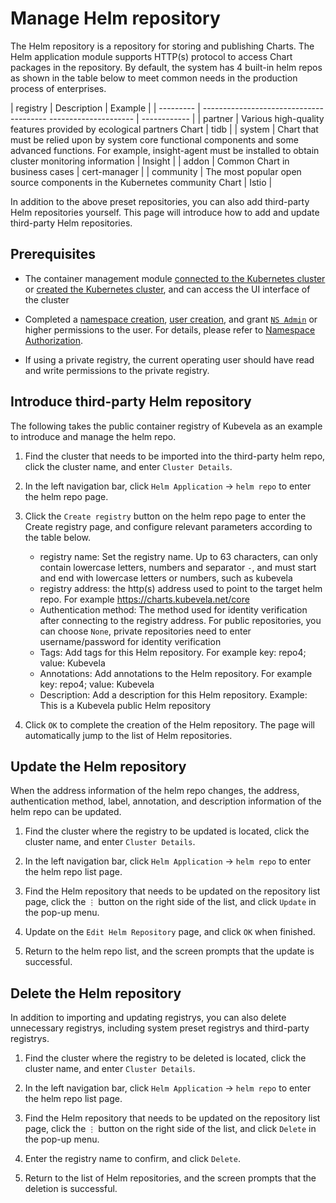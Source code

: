 # Manage Helm repository

The Helm repository is a repository for storing and publishing Charts. The Helm application module supports HTTP(s) protocol to access Chart packages in the repository. By default, the system has 4 built-in helm repos as shown in the table below to meet common needs in the production process of enterprises.

| registry | Description | Example |
| --------- | --------------------------------------- --------------------- | ------------ |
| partner | Various high-quality features provided by ecological partners Chart | tidb |
| system | Chart that must be relied upon by system core functional components and some advanced functions. For example, insight-agent must be installed to obtain cluster monitoring information | Insight |
| addon | Common Chart in business cases | cert-manager |
| community | The most popular open source components in the Kubernetes community Chart | Istio |

In addition to the above preset repositories, you can also add third-party Helm repositories yourself. This page will introduce how to add and update third-party Helm repositories.

## Prerequisites

- The container management module [connected to the Kubernetes cluster](../clusters/integrate-cluster.md) or [created the Kubernetes cluster](../clusters/create-cluster.md), and can access the UI interface of the cluster

- Completed a [namespace creation](../namespaces/createns.md), [user creation](../../../ghippo/user-guide/access-control/user.md), and grant [`NS Admin`](../permissions/permission-brief.md#ns-admin) or higher permissions to the user. For details, please refer to [Namespace Authorization](../permissions/cluster-ns-auth.md).

- If using a private registry, the current operating user should have read and write permissions to the private registry.

## Introduce third-party Helm repository

The following takes the public container registry of Kubevela as an example to introduce and manage the helm repo.

1. Find the cluster that needs to be imported into the third-party helm repo, click the cluster name, and enter `Cluster Details`.

     

2. In the left navigation bar, click `Helm Application` -> `helm repo` to enter the helm repo page.

     

3. Click the `Create registry` button on the helm repo page to enter the Create registry page, and configure relevant parameters according to the table below.

     - registry name: Set the registry name. Up to 63 characters, can only contain lowercase letters, numbers and separator `-`, and must start and end with lowercase letters or numbers, such as kubevela
     - registry address: the http(s) address used to point to the target helm repo. For example <https://charts.kubevela.net/core>
     - Authentication method: The method used for identity verification after connecting to the registry address. For public repositories, you can choose `None`, private repositories need to enter username/password for identity verification
     - Tags: Add tags for this Helm repository. For example key: repo4; value: Kubevela
     - Annotations: Add annotations to the Helm repository. For example key: repo4; value: Kubevela
     - Description: Add a description for this Helm repository. Example: This is a Kubevela public Helm repository

     

4. Click `OK` to complete the creation of the Helm repository. The page will automatically jump to the list of Helm repositories.

     

## Update the Helm repository

When the address information of the helm repo changes, the address, authentication method, label, annotation, and description information of the helm repo can be updated.

1. Find the cluster where the registry to be updated is located, click the cluster name, and enter `Cluster Details`.

     

2. In the left navigation bar, click `Helm Application` -> `helm repo` to enter the helm repo list page.

     

3. Find the Helm repository that needs to be updated on the repository list page, click the `⋮` button on the right side of the list, and click `Update` in the pop-up menu.

     

4. Update on the `Edit Helm Repository` page, and click `OK` when finished.

     

5. Return to the helm repo list, and the screen prompts that the update is successful.

## Delete the Helm repository

In addition to importing and updating registrys, you can also delete unnecessary registrys, including system preset registrys and third-party registrys.

1. Find the cluster where the registry to be deleted is located, click the cluster name, and enter `Cluster Details`.

     

2. In the left navigation bar, click `Helm Application` -> `helm repo` to enter the helm repo list page.

     

3. Find the Helm repository that needs to be updated on the repository list page, click the `⋮` button on the right side of the list, and click `Delete` in the pop-up menu.

     

4. Enter the registry name to confirm, and click `Delete`.

     

5. Return to the list of Helm repositories, and the screen prompts that the deletion is successful.